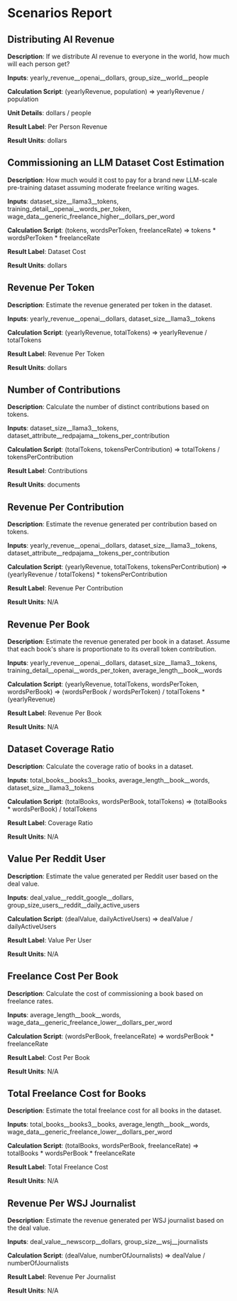 # Scenarios Report

## Distributing AI Revenue
**Description**: If we distribute AI revenue to everyone in the world, how much will each person get?

**Inputs**: yearly_revenue__openai__dollars, group_size__world__people

**Calculation Script**: (yearlyRevenue, population) => yearlyRevenue / population

**Unit Details**: dollars / people

**Result Label**: Per Person Revenue

**Result Units**: dollars

## Commissioning an LLM Dataset Cost Estimation
**Description**: How much would it cost to pay for a brand new LLM-scale pre-training dataset assuming moderate freelance writing wages.

**Inputs**: dataset_size__llama3__tokens, training_detail__openai__words_per_token, wage_data__generic_freelance_higher__dollars_per_word

**Calculation Script**: (tokens, wordsPerToken, freelanceRate) => tokens * wordsPerToken * freelanceRate

**Result Label**: Dataset Cost

**Result Units**: dollars

## Revenue Per Token
**Description**: Estimate the revenue generated per token in the dataset.

**Inputs**: yearly_revenue__openai__dollars, dataset_size__llama3__tokens

**Calculation Script**: (yearlyRevenue, totalTokens) => yearlyRevenue / totalTokens

**Result Label**: Revenue Per Token

**Result Units**: dollars

## Number of Contributions
**Description**: Calculate the number of distinct contributions based on tokens.

**Inputs**: dataset_size__llama3__tokens, dataset_attribute__redpajama__tokens_per_contribution

**Calculation Script**: (totalTokens, tokensPerContribution) => totalTokens / tokensPerContribution

**Result Label**: Contributions

**Result Units**: documents

## Revenue Per Contribution
**Description**: Estimate the revenue generated per contribution based on tokens.

**Inputs**: yearly_revenue__openai__dollars, dataset_size__llama3__tokens, dataset_attribute__redpajama__tokens_per_contribution

**Calculation Script**: (yearlyRevenue, totalTokens, tokensPerContribution) => (yearlyRevenue / totalTokens) * tokensPerContribution

**Result Label**: Revenue Per Contribution

**Result Units**: N/A

## Revenue Per Book
**Description**: Estimate the revenue generated per book in a dataset. Assume that each book's share is proportionate to its overall token contribution.

**Inputs**: yearly_revenue__openai__dollars, dataset_size__llama3__tokens, training_detail__openai__words_per_token, average_length__book__words

**Calculation Script**: (yearlyRevenue, totalTokens, wordsPerToken, wordsPerBook) => (wordsPerBook / wordsPerToken) / totalTokens * (yearlyRevenue)

**Result Label**: Revenue Per Book

**Result Units**: N/A

## Dataset Coverage Ratio
**Description**: Calculate the coverage ratio of books in a dataset.

**Inputs**: total_books__books3__books, average_length__book__words, dataset_size__llama3__tokens

**Calculation Script**: (totalBooks, wordsPerBook, totalTokens) => (totalBooks * wordsPerBook) / totalTokens

**Result Label**: Coverage Ratio

**Result Units**: N/A

## Value Per Reddit User
**Description**: Estimate the value generated per Reddit user based on the deal value.

**Inputs**: deal_value__reddit_google__dollars, group_size_users__reddit__daily_active_users

**Calculation Script**: (dealValue, dailyActiveUsers) => dealValue / dailyActiveUsers

**Result Label**: Value Per User

**Result Units**: N/A

## Freelance Cost Per Book
**Description**: Calculate the cost of commissioning a book based on freelance rates.

**Inputs**: average_length__book__words, wage_data__generic_freelance_lower__dollars_per_word

**Calculation Script**: (wordsPerBook, freelanceRate) => wordsPerBook * freelanceRate

**Result Label**: Cost Per Book

**Result Units**: N/A

## Total Freelance Cost for Books
**Description**: Estimate the total freelance cost for all books in the dataset.

**Inputs**: total_books__books3__books, average_length__book__words, wage_data__generic_freelance_lower__dollars_per_word

**Calculation Script**: (totalBooks, wordsPerBook, freelanceRate) => totalBooks * wordsPerBook * freelanceRate

**Result Label**: Total Freelance Cost

**Result Units**: N/A

## Revenue Per WSJ Journalist
**Description**: Estimate the revenue generated per WSJ journalist based on the deal value.

**Inputs**: deal_value__newscorp__dollars, group_size__wsj__journalists

**Calculation Script**: (dealValue, numberOfJournalists) => dealValue / numberOfJournalists

**Result Label**: Revenue Per Journalist

**Result Units**: N/A

